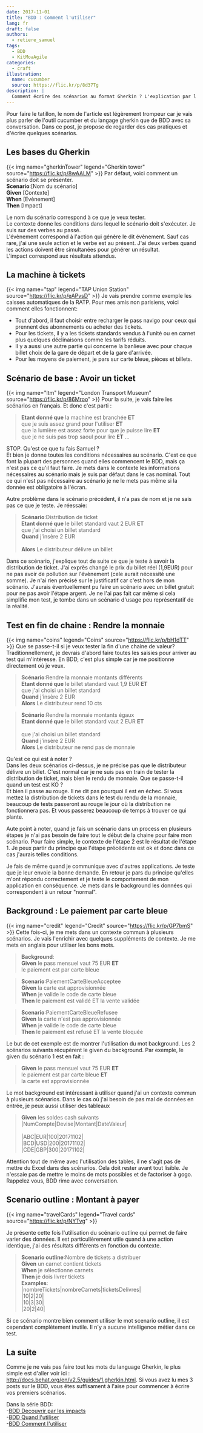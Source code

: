 ```yaml
---
date: 2017-11-01
title: "BDD : Comment l'utiliser"
lang: fr
draft: false
authors:
  - retiere_samuel
tags:
  - BDD
  - KitMoaAgile
categories:
  - craft
illustration:
  name: cucumber
  source: https://flic.kr/p/8d37Tg
description: |
  Comment écrire des scénarios au format Gherkin ? L'explication par l'exemple.
---
```

  
Pour faire le tatillon, le nom de l'article est légèrement trompeur car je vais plus parler de l'outil cucumber et du langage gherkin que de BDD avec sa conversation. Dans ce post, je propose de regarder des cas pratiques et d'écrire quelques scénarios.

## Les bases du Gherkin
{{< img name="gherkinTower" legend="Gherkin tower" source="https://flic.kr/p/8wAALM" >}}
Par défaut, voici comment un scénario doit se présenter.<br>
**Scenario**:[Nom du scénario]<br>
**Given** [Contexte]<br>
**When** [Evènement]<br>
**Then** [Impact]<br>

Le nom du scénario correspond à ce que je veux tester. <br>
Le contexte donne les conditions dans lequel le scénario doit s'exécuter. Je suis sur des verbes au passé.<br> 
L'évènement correspond à l'action qui génère le dit évènement. Sauf cas rare, j'ai une seule action et le verbe est au présent. J'ai deux verbes quand les actions doivent être simultanées pour générer un résultat.<br>
L'impact correspond aux résultats attendus.

## La machine à tickets
{{< img name="tap" legend="TAP Union Station" source="https://flic.kr/p/eAPvsD" >}}
Je vais prendre comme exemple les caisses automatiques de la RATP. Pour mes amis non parisiens, voici comment elles fonctionnent:<br>
- Tout d'abord, il faut choisir entre recharger le pass navigo pour ceux qui prennent des abonnements ou acheter des tickets.<br>
- Pour les tickets, il y a les tickets standards vendus à l'unité ou en carnet plus quelques déclinaisons comme les tarifs réduits.<br> 
- Il y a aussi une autre partie qui concerne la banlieue avec pour chaque billet choix de la gare de départ et de la gare d'arrivée.<br>
- Pour les moyens de paiement, je pars sur carte bleue, pièces et billets.<br>

## Scénario de base : Avoir un ticket
{{< img name="ltm" legend="London Transport Museum" source="https://flic.kr/p/86Mroo" >}}
Pour la suite, je vais faire les scénarios en français. Et donc c'est parti :

> **Etant donné que** la machine est branchée **ET**<br>
> que je suis assez grand pour l'utiliser **ET**<br>
> que la lumière est assez forte pour que je puisse lire **ET**<br>
> que je ne suis pas trop saoul pour lire **ET** ...<br>

STOP. Qu'est ce que tu fais Samuel ? <br>
Et bien je donne toutes les conditions nécessaires au scénario. C'est ce que font la plupart des personnes quand elles commencent le BDD, mais ça n'est pas ce qu'il faut faire. Je mets dans le contexte les informations nécessaires au scénario mais je suis par défaut dans le cas nominal. Tout ce qui n'est pas nécessaire au scénario je ne le mets pas même si la donnée est obligatoire à l'écran.

Autre problème dans le scénario précédent, il n'a pas de nom et je ne sais pas ce que je teste. Je réessaie:

> **Scénario**:Distribution de ticket<br>
> **Etant donné que** le billet standard vaut 2 EUR **ET**<br>
> 	que j'ai choisi un billet standard<br>
> **Quand** j'insère 2 EUR<br><br>
> **Alors** Le distributeur délivre un billet<br>

Dans ce scénario, j'explique tout de suite ce que je teste à savoir la distribution de ticket. J'ai exprès changé le prix du billet réel (1,9EUR) pour ne pas avoir de pollution sur l'évènement (cele aurait nécessité une somme). Je n'ai rien précisé sur le justificatif car c'est hors de mon scénario. J'aurais éventuellement pu faire un scénario avec un billet gratuit pour ne pas avoir l'étape argent. Je ne l'ai pas fait car même si cela simplifie mon test, je tombe dans un scénario d'usage peu représentatif de la réalité.

## Test en fin de chaine : Rendre la monnaie
{{< img name="coins" legend="Coins" source="https://flic.kr/p/bH1dTT" >}}
Que se passe-t-il si je veux tester la fin d'une chaine de valeur? Traditionnellement, je devrais d'abord faire toutes les saisies pour arriver au test qui m'intéresse. En BDD, c'est plus simple car je me positionne directement où je veux.

> **Scénario**:Rendre la monnaie montants différents<br>
> **Etant donné que** le billet standard vaut 1,9 EUR **ET**<br>
> 	que j'ai choisi un billet standard<br>
> **Quand** j'insère 2 EUR<br>
> **Alors** Le distributeur rend 10 cts<br>

> **Scénario**:Rendre la monnaie montants égaux<br>
> **Etant donné que** le billet standard vaut 2 EUR **ET**<br><br>
> 	que j'ai choisi un billet standard<br>
> **Quand** j'insère 2 EUR<br>
> **Alors** Le distributeur ne rend pas de monnaie<br>

Qu'est ce qui est à noter ? <br>
Dans les deux scénarios ci-dessus, je ne précise pas que le distributeur délivre un billet. C'est normal car je ne suis pas en train de tester la distribution de ticket, mais bien le rendu de monnaie. 
Que se passe-t-il quand un test est KO ? <br>
Et bien il passe au rouge. Il ne dit pas pourquoi il est en échec. Si vous mettez la distribution de tickets dans le test du rendu de la monnaie, beaucoup de tests passeront au rouge le jour où la distribution ne fonctionnera pas. Et vous passerez beaucoup de temps à trouver ce qui plante.

Aute point à noter, quand je fais un scénario dans un process en plusieurs étapes je n'ai pas besoin de faire tout le début de la chaine pour faire mon scénario. Pour faire simple, le contexte de l'étape 2 est le résultat de l'étape 1. Je peux partir du principe que l'étape précédente est ok et donc dans ce cas j'aurais telles conditions.

Je fais de même quand je communique avec d'autres applications. Je teste que je leur envoie la bonne demande. En retour je pars du principe qu'elles m'ont répondu correctement et je teste le comportement de mon application en conséquence. Je mets dans le background les données qui correspondent à un retour "normal".

## Background : Le paiement par carte bleue
{{< img name="credit" legend="Credit" source="https://flic.kr/p/GP7bmS" >}}
Cette fois-ci, je me mets dans un contexte commun à plusieurs scénarios. Je vais l'enrichir avec quelques suppléments de contexte. Je me mets en anglais pour utiliser les bons mots.

> **Background**:<br>
> **Given** le pass mensuel vaut 75 EUR **ET**<br>
> 	le paiement est par carte bleue<br>

> **Scenario**:PaiementCarteBleueAcceptee<br>
> **Given** la carte est approvisionnée<br>
> **When** je valide le code de carte bleue<br>
> **Then** le paiement est validé ET la vente validée<br>

> **Scenario**:PaiementCarteBleueRefusee<br>
> **Given** la carte n'est pas approvisionnée<br>
> **When** je valide le code de carte bleue<br>
> **Then** le paiement est refusé ET la vente bloquée<br>

Le but de cet exemple est de montrer l'utilisation du mot background. Les 2 scénarios suivants récupèrent le given du background. Par exemple, le given du scénario 1 est en fait :<br>

> **Given** le pass mensuel vaut 75 EUR **ET**<br>
> le paiement est par carte bleue **ET**<br>
> la carte est approvisionnée<br>

Le mot background est intéressant à utiliser quand j'ai un contexte commun à plusieurs scénarios. Dans le cas où j'ai besoin de pas mal de données en entrée, je peux aussi utiliser des tableaux<br>

> **Given** les soldes cash suivants<br>
> |NumCompte|Devise|Montant|DateValeur|<br><br>
> |ABC|EUR|100|20171102|<br>
> |BCD|USD|200|20171102|<br>
> |CDE|GBP|300|20171102|<br>

Attention tout de même avec l'utilisation des tables, il ne s'agit pas de mettre du Excel dans des scénarios. Cela doit rester avant tout lisible. Je n'essaie pas de mettre le moins de mots possibles et de factoriser à gogo. Rappelez vous, BDD rime avec conversation.

## Scenario outline : Montant à payer
{{< img name="travelCards" legend="Travel cards" source="https://flic.kr/p/NYTvg" >}}

Je présente cette fois l'utilisation du scénario outline qui permet de faire varier des données. Il est particulièrement utile quand à une action identique, j'ai des résultats différents en fonction du contexte.

> **Scenario outline**:Nombre de tickets a distribuer<br>
> **Given** un carnet contient <nombreTickets> tickets<br>
> **When** je sélectionne <nombreCarnets> carnets<br>
> **Then** je dois livrer <ticketsDelivres> tickets<br>
> **Examples**:<br>
> |nombreTickets|nombreCarnets|ticketsDelivres|<br>
> |10|2|20|<br>
> |10|3|30|<br>
> |20|2|40|<br>

Si ce scénario montre bien comment utiliser le mot scenario outline, il est cependant complètement inutile. Il n'y a aucune intelligence métier dans ce test.

## La suite
Comme je ne vais pas faire tout les mots du language Gherkin, le plus simple est d'aller voir ici : http://docs.behat.org/en/v2.5/guides/1.gherkin.html. Si vous avez lu mes 3 posts sur le BDD, vous êtes suffisament à l'aise pour commencer à écrire vos premiers scénarios.

Dans la série BDD:<br>
-[BDD Decouvrir par les impacts]<br>
-[BDD Quand l'utiliser]<br>
-[BDD Comment l'utiliser]

[BDD Decouvrir par les impacts]: /articles/2017-11-01-introduction_bdd
[BDD Quand l'utiliser]: /articles/2017-11-01-quand_faire_bdd
[BDD Comment l'utiliser]: /articles/2017-11-01-comment_gherkin_bdd
